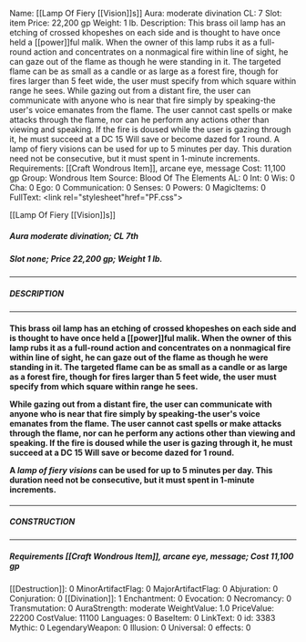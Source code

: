 Name: [[Lamp Of Fiery [[Vision]]s]]
Aura: moderate divination
CL: 7
Slot: item
Price: 22,200 gp
Weight: 1 lb.
Description: This brass oil lamp has an etching of crossed khopeshes on each side and is thought to have once held a [[power]]ful malik. When the owner of this lamp rubs it as a full-round action and concentrates on a nonmagical fire within line of sight, he can gaze out of the flame as though he were standing in it. The targeted flame can be as small as a candle or as large as a forest fire, though for fires larger than 5 feet wide, the user must specify from which square within range he sees. While gazing out from a distant fire, the user can communicate with anyone who is near that fire simply by speaking-the user's voice emanates from the flame. The user cannot cast spells or make attacks through the flame, nor can he perform any actions other than viewing and speaking. If the fire is doused while the user is gazing through it, he must succeed at a DC 15 Will save or become dazed for 1 round. A lamp of fiery visions can be used for up to 5 minutes per day. This duration need not be consecutive, but it must spent in 1-minute increments.
Requirements: [[Craft Wondrous Item]], arcane eye, message
Cost: 11,100 gp
Group: Wondrous Item
Source: Blood Of The Elements
AL: 0
Int: 0
Wis: 0
Cha: 0
Ego: 0
Communication: 0
Senses: 0
Powers: 0
MagicItems: 0
FullText: <link rel="stylesheet"href="PF.css"><div class="heading"><p class="alignleft">[[Lamp Of Fiery [[Vision]]s]]</p><div style="clear: both;"></div></div><div><h5><b>Aura </b>moderate divination; <b>CL </b>7th</h5><h5><b>Slot </b>none; <b>Price </b>22,200 gp; <b>Weight </b>1 lb.</h5></div><hr/><div><h5><b>DESCRIPTION</b></h5></div><hr/><div><h4><p>This brass oil lamp has an etching of crossed khopeshes on each side and is thought to have once held a [[power]]ful malik. When the owner of this lamp rubs it as a full-round action and concentrates on a nonmagical fire within line of sight, he can gaze out of the flame as though he were standing in it. The targeted flame can be as small as a candle or as large as a forest fire, though for fires larger than 5 feet wide, the user must specify from which square within range he sees.</p><p>While gazing out from a distant fire, the user can communicate with anyone who is near that fire simply by speaking-the user's voice emanates from the flame. The user cannot cast spells or make attacks through the flame, nor can he perform any actions other than viewing and speaking. If the fire is doused while the user is gazing through it, he must succeed at a DC 15 Will save or become dazed for 1 round.</p><p>A <i>lamp of fiery visions</i> can be used for up to 5 minutes per day. This duration need not be consecutive, but it must spent in 1-minute increments.</p></h4></div><hr/><div><h5><b>CONSTRUCTION</b></h5></div><hr/><div><h5><b>Requirements </b>[[Craft Wondrous Item]], <i>arcane eye</i>, <i>message</i>; <b>Cost </b>11,100 gp</h5></div>
[[Destruction]]: 0
MinorArtifactFlag: 0
MajorArtifactFlag: 0
Abjuration: 0
Conjuration: 0
[[Divination]]: 1
Enchantment: 0
Evocation: 0
Necromancy: 0
Transmutation: 0
AuraStrength: moderate
WeightValue: 1.0
PriceValue: 22200
CostValue: 11100
Languages: 0
BaseItem: 0
LinkText: 0
id: 3383
Mythic: 0
LegendaryWeapon: 0
Illusion: 0
Universal: 0
effects: 0

